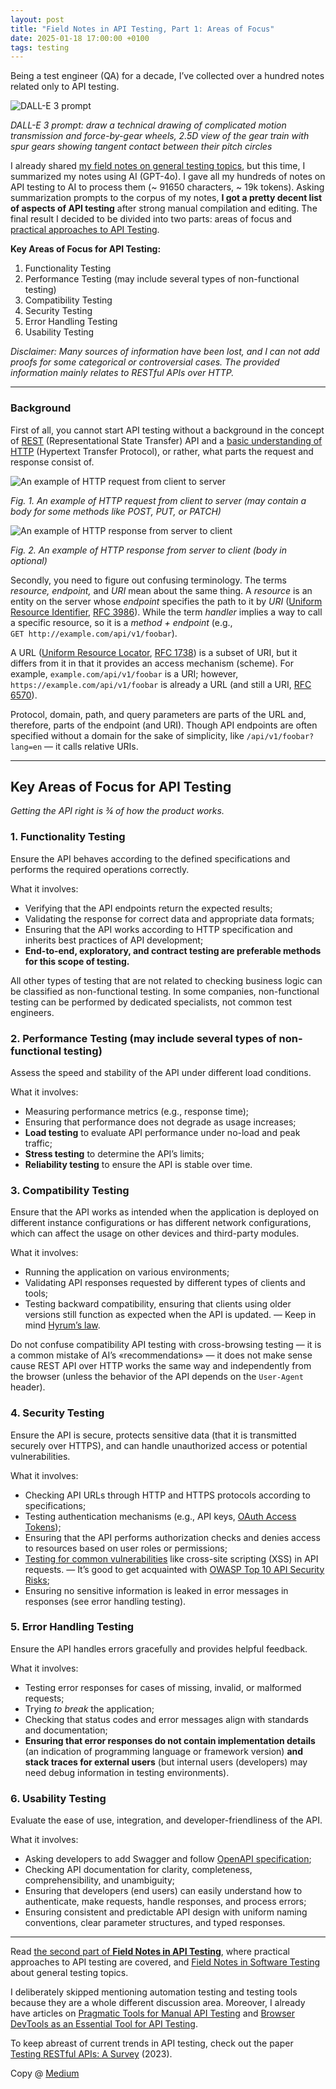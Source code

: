```yaml
---
layout: post
title: "Field Notes in API Testing, Part 1: Areas of Focus"
date: 2025-01-18 17:00:00 +0100
tags: testing
---
```


Being a test engineer (QA) for a decade, I’ve collected over a hundred notes related only to API testing.

![DALL-E 3 prompt](/assets/2025-01-18/00-cover-dall-e-1.jpg)

_DALL-E 3 prompt: draw a technical drawing of complicated motion transmission and force-by-gear wheels, 2.5D view of the gear train with spur gears showing tangent contact between their pitch circles_

I already shared [my field notes on general testing topics](https://adequatica.github.io/2022/09/26/field-notes-in-software-testing.html), but this time, I summarized my notes using AI (GPT-4o). I gave all my hundreds of notes on API testing to AI to process them (~ 91650 characters, ~ 19k tokens). Asking summarization prompts to the corpus of my notes, **I got a pretty decent list of aspects of API testing** after strong manual compilation and editing. The final result I decided to be divided into two parts: areas of focus and [practical approaches to API Testing](https://adequatica.github.io/2025/01/18/field-notes-in-api-testing-part-2-approaches.html).

**Key Areas of Focus for API Testing:**

1. Functionality Testing
2. Performance Testing (may include several types of non-functional testing)
3. Compatibility Testing
4. Security Testing
5. Error Handling Testing
6. Usability Testing

_Disclaimer: Many sources of information have been lost, and I can not add proofs for some categorical or controversial cases. The provided information mainly relates to RESTful APIs over HTTP._

---

### Background

First of all, you cannot start API testing without a background in the concept of [REST](https://en.wikipedia.org/wiki/REST) (Representational State Transfer) API and a [basic understanding of HTTP](https://developer.mozilla.org/en-US/docs/Web/HTTP/Overview) (Hypertext Transfer Protocol), or rather, what parts the request and response consist of.

![An example of HTTP request from client to server](/assets/2025-01-18/01-request.png)

_Fig. 1. An example of HTTP request from client to server (may contain a body for some methods like POST, PUT, or PATCH)_

![An example of HTTP response from server to client](/assets/2025-01-18/02-response.png)

_Fig. 2. An example of HTTP response from server to client (body in optional)_

Secondly, you need to figure out confusing terminology. The terms _resource, endpoint,_ and _URI_ mean about the same thing. A _resource_ is an entity on the server whose _endpoint_ specifies the path to it by _URI_ ([Uniform Resource Identifier](https://en.wikipedia.org/wiki/Uniform_Resource_Identifier), [RFC 3986](https://datatracker.ietf.org/doc/html/rfc3986)). While the term _handler_ implies a way to call a specific resource, so it is a _method + endpoint_ (e.g., `GET http://example.com/api/v1/foobar`).

A URL ([Uniform Resource Locator](https://en.wikipedia.org/wiki/URL), [RFC 1738](https://datatracker.ietf.org/doc/html/rfc1738)) is a subset of URI, but it differs from it in that it provides an access mechanism (scheme). For example, `example.com/api/v1/foobar` is a URI; however, `https://example.com/api/v1/foobar` is already a URL (and still a URI, [RFC 6570](https://www.rfc-editor.org/rfc/rfc6570)).

Protocol, domain, path, and query parameters are parts of the URL and, therefore, parts of the endpoint (and URI). Though API endpoints are often specified without a domain for the sake of simplicity, like `/api/v1/foobar?lang=en` — it calls relative URIs.

---

## Key Areas of Focus for API Testing

_Getting the API right is ¾ of how the product works._

### 1. Functionality Testing

Ensure the API behaves according to the defined specifications and performs the required operations correctly.

What it involves:

- Verifying that the API endpoints return the expected results;
- Validating the response for correct data and appropriate data formats;
- Ensuring that the API works according to HTTP specification and inherits best practices of API development;
- **End-to-end, exploratory, and contract testing are preferable methods for this scope of testing.**

All other types of testing that are not related to checking business logic can be classified as non-functional testing. In some companies, non-functional testing can be performed by dedicated specialists, not common test engineers.

### 2. Performance Testing (may include several types of non-functional testing)

Assess the speed and stability of the API under different load conditions.

What it involves:

- Measuring performance metrics (e.g., response time);
- Ensuring that performance does not degrade as usage increases;
- **Load testing** to evaluate API performance under no-load and peak traffic;
- **Stress testing** to determine the API’s limits;
- **Reliability testing** to ensure the API is stable over time.

### 3. Compatibility Testing

Ensure that the API works as intended when the application is deployed on different instance configurations or has different network configurations, which can affect the usage on other devices and third-party modules.

What it involves:

- Running the application on various environments;
- Validating API responses requested by different types of clients and tools;
- Testing backward compatibility, ensuring that clients using older versions still function as expected when the API is updated. — Keep in mind [Hyrum’s law](https://www.hyrumslaw.com).

Do not confuse compatibility API testing with cross-browsing testing — it is a common mistake of AI’s «recommendations» — it does not make sense cause REST API over HTTP works the same way and independently from the browser (unless the behavior of the API depends on the `User-Agent` header).

### 4. Security Testing

Ensure the API is secure, protects sensitive data (that it is transmitted securely over HTTPS), and can handle unauthorized access or potential vulnerabilities.

What it involves:

- Checking API URLs through HTTP and HTTPS protocols according to specifications;
- Testing authentication mechanisms (e.g., API keys, [OAuth Access Tokens](https://oauth.net/2/access-tokens/));
- Ensuring that the API performs authorization checks and denies access to resources based on user roles or permissions;
- [Testing for common vulnerabilities](https://adequatica.github.io/2019/07/28/use-postman-collection-runner-as-vulnerability-scanner.html) like cross-site scripting (XSS) in API requests. — It’s good to get acquainted with [OWASP Top 10 API Security Risks](https://owasp.org/API-Security/editions/2023/en/0x11-t10/);
- Ensuring no sensitive information is leaked in error messages in responses (see error handling testing).

### 5. Error Handling Testing

Ensure the API handles errors gracefully and provides helpful feedback.

What it involves:

- Testing error responses for cases of missing, invalid, or malformed requests;
- Trying _to break_ the application;
- Checking that status codes and error messages align with standards and documentation;
- **Ensuring that error responses do not contain implementation details** (an indication of programming language or framework version) **and stack traces for external users** (but internal users (developers) may need debug information in testing environments).

### 6. Usability Testing

Evaluate the ease of use, integration, and developer-friendliness of the API.

What it involves:

- Asking developers to add Swagger and follow [OpenAPI specification](https://www.openapis.org/what-is-openapi);
- Checking API documentation for clarity, completeness, comprehensibility, and unambiguity;
- Ensuring that developers (end users) can easily understand how to authenticate, make requests, handle responses, and process errors;
- Ensuring consistent and predictable API design with uniform naming conventions, clear parameter structures, and typed responses.

---

Read [the second part of **Field Notes in API Testing**](https://adequatica.github.io/2025/01/18/field-notes-in-api-testing-part-2-approaches.html), where practical approaches to API testing are covered, and [Field Notes in Software Testing](https://adequatica.github.io/2022/09/26/field-notes-in-software-testing.html) about general testing topics.

I deliberately skipped mentioning automation testing and testing tools because they are a whole different discussion area. Moreover, I already have articles on [Pragmatic Tools for Manual API Testing](https://adequatica.github.io/2022/06/05/pragmatic-tools-for-manual-api-testing.html) and [Browser DevTools as an Essential Tool for API Testing](https://adequatica.github.io/2022/06/01/browser-devtools-as-an-essential-tool-for-api-testing.html).

To keep abreast of current trends in API testing, check out the paper [Testing RESTful APIs: A Survey](https://dl.acm.org/doi/10.1145/3617175) (2023).

Copy @ [Medium](https://adequatica.medium.com/field-notes-in-api-testing-part-1-areas-of-focus-46b516ccacf4)

